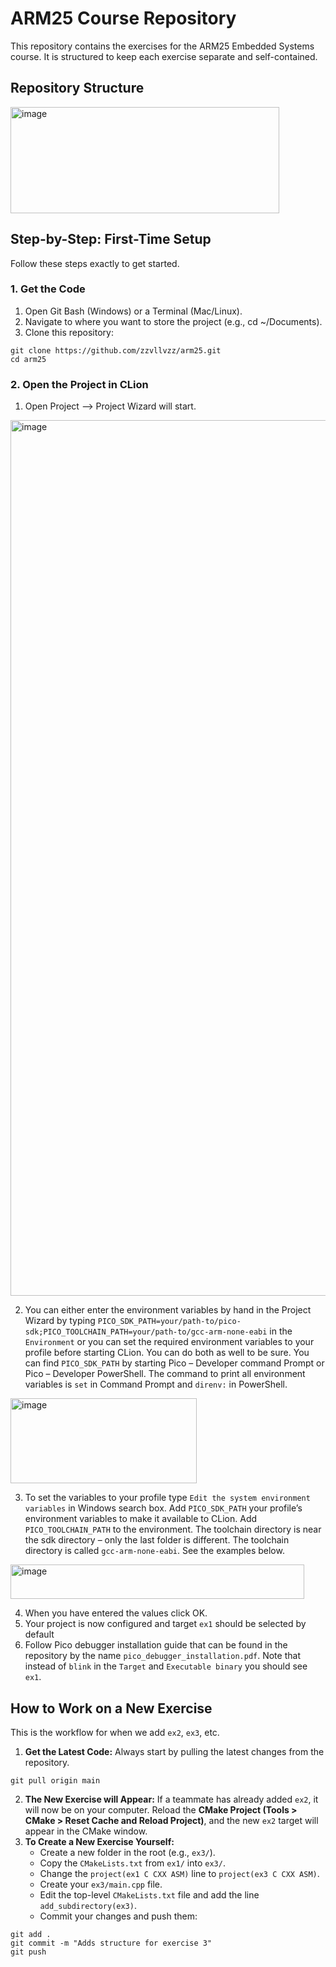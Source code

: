 # ARM25 Course Repository
This repository contains the exercises for the ARM25 Embedded Systems course. It is structured to keep each exercise separate and self-contained.
## Repository Structure
<img width="430" height="170" alt="image" src="https://github.com/user-attachments/assets/ac0c1194-bebf-4d08-95be-315d219e69d9" />

## Step-by-Step: First-Time Setup
Follow these steps exactly to get started.

### 1. Get the Code
1. Open Git Bash (Windows) or a Terminal (Mac/Linux).
2. Navigate to where you want to store the project (e.g., cd ~/Documents).
3. Clone this repository:
```
git clone https://github.com/zzvllvzz/arm25.git
cd arm25
```
### 2. Open the Project in CLion
1. Open Project --> Project Wizard will start.
<img width="1675" height="1401" alt="image" src="https://github.com/user-attachments/assets/60cd67cd-1938-4511-b905-bf404969c440" />
  
2. You can either enter the environment variables by hand in the Project Wizard by typing ``PICO_SDK_PATH=your/path-to/pico-sdk;PICO_TOOLCHAIN_PATH=your/path-to/gcc-arm-none-eabi`` in the ``Environment`` or you can set the required environment variables to your profile before starting CLion. You can do both as well to be sure. You can find ``PICO_SDK_PATH`` by starting Pico – Developer command Prompt or Pico – Developer PowerShell. The command to print all environment variables is ``set`` in Command Prompt and ``direnv:`` in PowerShell.
<img width="298" height="136" alt="image" src="https://github.com/user-attachments/assets/9f8a17b9-2a50-4337-b937-67a03e83bc63" />

3. To set the variables to your profile type ``Edit the system environment variables`` in Windows search box. Add ``PICO_SDK_PATH`` your profile’s environment variables to make it available to CLion. Add ``PICO_TOOLCHAIN_PATH`` to the environment. The toolchain directory is near the sdk directory – only the last  folder is different. The toolchain directory is called ``gcc-arm-none-eabi``. See the examples below.
<img width="470" height="55" alt="image" src="https://github.com/user-attachments/assets/edfd00fb-412d-4ece-9d35-5ff2655ada45" />

4. When you have entered the values click OK.
5. Your project is now configured and target ``ex1`` should be selected by default
6. Follow Pico debugger installation guide that can be found in the repository by the name ``pico_debugger_installation.pdf``. Note that instead of ``blink`` in the ``Target`` and ``Executable binary`` you should see ``ex1``.

## How to Work on a New Exercise
This is the workflow for when we add ``ex2``, ``ex3``, etc.

1. **Get the Latest Code:** Always start by pulling the latest changes from the repository.
```
git pull origin main
```
2. **The New Exercise will Appear:** If a teammate has already added ``ex2``, it will now be on your computer. Reload the **CMake Project (Tools > CMake > Reset Cache and Reload Project)**, and the new ``ex2`` target will appear in the CMake window.
3. **To Create a New Exercise Yourself:**
   * Create a new folder in the root (e.g., ``ex3/``).
   * Copy the ``CMakeLists.txt`` from ``ex1/`` into ``ex3/``.
   * Change the ``project(ex1 C CXX ASM)`` line to ``project(ex3 C CXX ASM)``.
   * Create your ``ex3/main.cpp`` file.
   * Edit the top-level ``CMakeLists.txt`` file and add the line ``add_subdirectory(ex3)``.
   * Commit your changes and push them:
```
git add .
git commit -m "Adds structure for exercise 3"
git push
```

